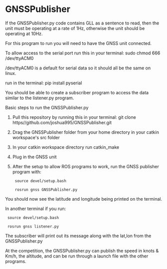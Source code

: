 # GNSSPublisher
If the GNSSPublisher.py code contains GLL as a sentence to read, then the unit must be operating at a rate of 1Hz, otherwise the unit should be operating at 10Hz.

For this program to run you will need to have the GNSS unit connected.

To allow access to the serial port run this in your terminal: sudo chmod 666 /dev/ttyACM0 

/dev/ttyACM0 is a default for serial data so it should all be the same on linux.

run in the terminal: pip install pyserial

You should be able to create a subscriber program to access the data similar to the listener.py program.

Basic steps to run the GNSSPublisher.py
1. Pull this repository by running this in your terminal: git clone https//github.com/joshua995/GNSSPublisher.git
2. Drag the GNSSPublisher folder from your home directory in your catkin workspace's src folder
3. In your catkin workspace directory run catkin_make
4. Plug in the GNSS unit
5. After the setup to allow ROS programs to work, run the GNSS publisher program with:
   
        source devel/setup.bash
   
        rosrun gnss GNSSPublisher.py

You should now see the latitude and longitude being printed on the terminal.

In another terminal if you run: 

     source devel/setup.bash
  
     rosrun gnss listener.py

The subscriber will print out its message along with the lat,lon from the GNSSPublisher.py

At the competition, the GNSSPublisher.py can publish the speed in knots & Km/h, the altitude, and can be run through a launch file with the other programs.
